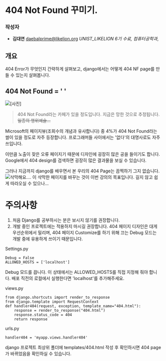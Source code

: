 
# 404 Not Found 꾸미기.

### 작성자
* **김대연** daebalprime@likelion.org _UNIST_LIKELION 6기 수료, 컴퓨터공학과_, 
 
## 개요
404 Error가 무엇인지 간략하게 살펴보고, django에서는 어떻게 404 NF page를 만들 수 있는지 살펴봅니다.

## 404 Not Found = '   '

![\[사진\]](http://ldb.phinf.naver.net/20170109_190/1483942888187uU1yP_JPEG/186059555146313_4.jpeg)

> 404 Not Found라는 카페가 있을 정도입니다. 지금은 망한 것으로 추정됩니다. ~~일종의 행위예술...~~


Microsoft의 페이지뷰(조회수의 개념과 유사합니다) 중 4%가 404 Not Found라는 썰이 있을 정도로 자주 등장합니다. 
프로그래머들 사이에서는 '없다'의 대명사로도 자주 쓰입니다.

이만큼 노출이 잦은 오류 페이지기 때문에 디자인에 굉장히 많은 공을 들이기도 합니다. Google에서 404 design를 검색하면 굉장히 많은 결과물을 보실 수 있습니다.

그러나 지금까지 django를 배우면서 본 우리의 404 Page는 끔찍하기 그지 없습니다. 
![삭막해요....](https://i.stack.imgur.com/V2f7f.jpg)
 이 삭막한 페이지를 바꾸는 것이 이번 강의의 목표입니다. 길지 않고 쉽게 따라오실 수 있으나...

# 주의사항

 1. 처음 Django를 공부하시는 분은 보시지 않기를 권장합니다.
 2. 개발 중인 프로젝트에는 적용하지 마시길 권장합니다. 404 페이지 디자인은 대게 우선순위에서 밀리며, 404 페이지 Customize를 하기 위해 끄는 Debug 모드는 개발 중에 유용하게 쓰이기 때문입니다.




Settings.py 

    Debug = False
    ALLOWED_HOSTS = ['localhost']

Debug 모드를 끕니다. 이 상태에서는 ALLOWED_HOSTS를 직접 지정해 줘야 합니다. 배포 직전의 로컬에서 실행한다면 'localhost'를 추가해주세요.

views.py

    from django.shortcuts import render_to_response
    from django.template import RequestContext
    def handler404(request, exception, template_name="404.html"):
        response = render_to_response("404.html")
        response.status_code = 404
        return response

urls.py

    handler404 = 'myapp.views.handler404'

django 프로젝트 최상위 폴더에 templates/404.html 작성 후 확인하시면 404 page가 바뀌었음을 확인하실 수 있습니다.

